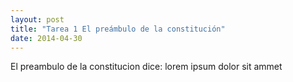 ```yaml
---
layout: post
title: "Tarea 1 El preámbulo de la constitución"
date: 2014-04-30
---
```

El preambulo de la constitucion dice: lorem ipsum dolor sit ammet
